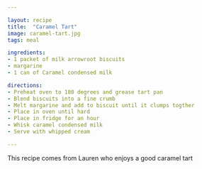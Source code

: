 ```yaml
---

layout: recipe
title:  "Caramel Tart"
image: caramel-tart.jpg
tags: meal

ingredients:
- 1 packet of milk arrowroot biscuits
- margarine
- 1 can of Caramel condensed milk

directions:
- Preheat oven to 180 degrees and grease tart pan
- Blend biscuits into a fine crumb
- Melt margarine and add to biscuit until it clumps togther
- Place in oven until hard
- Place in fridge for an hour
- Whisk caramel condensed milk
- Serve with whipped cream

---
```


This recipe comes from Lauren who enjoys a good caramel tart


